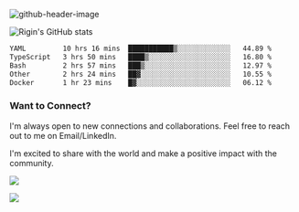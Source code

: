 
![github-header-image](https://github.com/riginoommen/riginoommen/assets/3840244/889cae65-df55-4cda-86cc-bf21bf1f2e96)

![Rigin's GitHub stats](https://github-readme-stats.vercel.app/api?username=riginoommen\&show_icons=true\&show=reviews,discussions_started,discussions_answered,prs_merged,prs_merged_percentage)


<!--START_SECTION:waka-->

```txt
YAML         10 hrs 16 mins  ███████████▒░░░░░░░░░░░░░   44.89 %
TypeScript   3 hrs 50 mins   ████▒░░░░░░░░░░░░░░░░░░░░   16.80 %
Bash         2 hrs 57 mins   ███▒░░░░░░░░░░░░░░░░░░░░░   12.97 %
Other        2 hrs 24 mins   ██▓░░░░░░░░░░░░░░░░░░░░░░   10.55 %
Docker       1 hr 23 mins    █▓░░░░░░░░░░░░░░░░░░░░░░░   06.12 %
```

<!--END_SECTION:waka-->

### Want to Connect?

I'm always open to new connections and collaborations. Feel free to reach out to me on Email/LinkedIn.

I'm excited to share with the world and make a positive impact with the community.

![](https://komarev.com/ghpvc/?username=riginoommen)

![](https://hit.yhype.me/github/profile?user_id=3840244)

